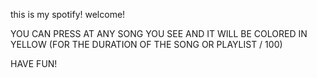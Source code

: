 this is my spotify!
welcome!

YOU CAN PRESS AT ANY SONG YOU SEE AND IT WILL BE COLORED IN YELLOW (FOR THE DURATION OF THE SONG OR PLAYLIST / 100)

HAVE FUN!
